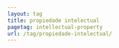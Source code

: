 ```yaml
---
layout: tag
title: propiedade intelectual
pagetag: intellectual-property
url: /tag/propiedade-intelectual/
---
```

